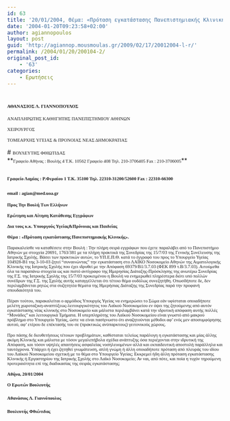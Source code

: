 ```yaml
---
id: 63
title: '20/01/2004, Θέμα: «Πρόταση εγκατάστασης Πανεπιστημιακής Κλινικής».'
date: '2004-01-20T09:23:58+02:00'
author: agiannopoulos
layout: post
guid: 'http://agiannop.mousmoulas.gr/2009/02/17/20012004-l-r/'
permalink: /2004/01/20/200104-2/
original_post_id:
    - '63'
categories:
    - Ερωτήσεις
---
```


# <span style="font-size:8pt;font-family:Tahoma;">ΑΘΑΝΑΣΙΟΣ Λ. ΓΙΑΝΝΟΠΟΥΛΟΣ</span>

<span style="font-size:8pt;font-family:Tahoma;">ΑΝΑΠΛΗΡΩΤΗΣ ΚΑΘΗΓΗΤΗΣ ΠΑΝΕΠΙΣΤΗΜΙΟΥ ΑΘΗΝΩΝ</span>

<span style="font-size:8pt;font-family:Tahoma;">ΧΕΙΡΟΥΡΓΟΣ</span>

<span style="font-size:8pt;font-family:Tahoma;">ΤΟΜΕΑΡΧΗΣ ΥΓΕΙΑΣ &amp; ΠΡΟΝΟΙΑΣ ΝΕΑΣ ΔΗΜΟΚΡΑΤΙΑΣ</span>

<div style="padding:0 0 1pt;border:medium medium 1pt none none solid -moz-use-text-color -moz-use-text-color windowtext;"># <span style="font-size:8pt;font-family:Tahoma;">ΒΟΥΛΕΥΤΗΣ ΦΘΙΩΤΙΔΑΣ</span>

</div>**<span style="font-size:8pt;font-family:Tahoma;">Γραφείο Αθήνας : Βουλής 4 Τ.Κ. 10562 Γραφείο 408 Τηλ. 210-3706405 Fax : 210-3706005</span>**

## <span style="font-size:8pt;font-family:Tahoma;">Γραφείο Λαμίας : Ρ.Φεραίου 1 Τ.Κ. 35100 Τηλ. 22310-31200/52600 </span><span style="font-size:8pt;font-family:Tahoma;">Fax</span><span style="font-size:8pt;font-family:Tahoma;"> : 22310-66300</span>

### <span style="font-size:8pt;font-family:Tahoma;">email</span><span style="font-size:8pt;font-family:Tahoma;"> : </span><span style="font-size:8pt;font-family:Tahoma;">agian</span><span style="font-size:8pt;font-family:Tahoma;">@</span><span style="font-size:8pt;font-family:Tahoma;">med</span><span style="font-size:8pt;font-family:Tahoma;">.</span><span style="font-size:8pt;font-family:Tahoma;">uoa</span><span style="font-size:8pt;font-family:Tahoma;">.</span><span style="font-size:8pt;font-family:Tahoma;">gr</span><span style="font-size:8pt;font-family:Tahoma;"></span>

**<span style="font-size:8pt;font-family:Tahoma;"> </span>**

**<span style="font-size:8pt;font-family:Tahoma;">Προς Την Βουλή Των Ελλήνων</span>**

**<span style="font-size:8pt;font-family:Tahoma;">Ερώτηση και Αίτηση Κατάθεσης Εγγράφων</span>**

**<span style="font-size:8pt;font-family:Tahoma;">Δια τους κ.κ. Υπουργούς Υγείας&amp;Πρόνοιας και Παιδείας</span>**

**<span style="font-size:8pt;font-family:Tahoma;"> </span>**

**<span style="font-size:8pt;font-family:Tahoma;"> </span>**

**<span style="font-size:8pt;font-family:Tahoma;">Θέμα : «Πρόταση εγκατάστασης Πανεπιστημιακής Κλινικής».</span>**

<span style="font-size:8pt;font-family:Tahoma;"></span>

<span style="font-size:8pt;font-family:Tahoma;">Παρακαλείσθε να καταθέσετε στην Βουλή : Την πλήρη σειρά εγγράφων που έχετε παραλάβει από το Πανεπιστήμιο Αθηνών με στοιχεία 20691, 1763/381 με τα πλήρη πρακτικά της Συνεδρίας της 15/7/03 της Γενικής Συνέλευσης της Ιατρικής Σχολής. Βάσει των πρακτικών αυτών, το ΥΠ.Ε.Π.Θ. κατά το έγγραφό του προς το Υπουργείο Υγείας 104928-Β1 της 3-10-03 ζητεί “συναινώντας” την εγκατάσταση στο ΛΑΪΚΟ Νοσοκομείο Αθηνών της Αιματολογικής Κλινικής της Ιατρικής Σχολής που έχει ιδρυθεί με την Απόφαση 69379/Β1/3.7.03 (ΦΕΚ 899 τ.Β/3.7.03). Αιτούμεθα όλα τα παραπάνω στοιχεία ως και πιστό αντίγραφo της Ημερησίας Διάταξης-Πρόσκλησης της ανωτέρω Συνεδρίας της Γ.Σ. της Ιατρικής Σχολής της 15/7/03 προκειμένου η Βουλή να ενημερωθεί πληρέστερα διότι υπό πολλών συνέδρων της Γ.Σ. της Σχολής αυτής καταγγέλλεται ότι τέτοιο θέμα ουδόλως συνεζητήθη. Οπωσδήποτε δε, δεν περιλαμβάνεται ρητώς στα συζητητέα θέματα της Ημερήσιας Διάταξης της Συνεδρίας παρά την προφανή σπουδαιότητά του.<span> </span></span>

<span style="font-size:8pt;font-family:Tahoma;"> </span>

<span style="font-size:8pt;font-family:Tahoma;">Πέραν τούτου, παρακαλείται ο αρμόδιος Υπουργός Υγείας να ενημερώσει το Σώμα εάν υφίσταται οποιαδήποτε μελέτη χωροταξικη-αναπτύξεως-λειτουργικότητος του Λαϊκού Νοσοκομείου εν όψει της ζητούμενης από αυτόν εγκατάστασης νέας κλινικής στο Νοσοκομείο και μάλιστα περιλαμβάνει κατά την ιδρυτική απόφαση αυτής πολλές “Μονάδες” και λειτουργικά Τμήματα. Η υπερπληρότης του Λαϊκού Νοσοκομείου είναι γνωστό από μακρού πρόβλημα στο Υπουργείο Υγείας, ώστε να είναι πασίγνωστο ότι αναζητούνται μέθοδοι αφ’ ενός μεν αποσυμφόρησης αυτού, αφ’ ετέρου δε επέκτασής του σε (πρακτικώς ανύπαρκτους) γειτονικούς χώρους.<span>   
 </span><span> </span></span>

<span style="font-size:8pt;font-family:Tahoma;">Προ πάσης δε διευθετήσεως τέτοιων προβλημάτων, καθίσταται τελείως παράλογη η εγκατάστασης και μίας άλλης ακόμη Κλινικής και μάλιστα με τόσον μεγαλεπήβολα σχέδια ανάπτυξης όσα περιέχονται στην ιδρυτική της Απόφαση, και τόσον υψηλές απαιτήσεις ασφαλείας νοσηλευομένων αλλά και εκπαιδευτική αποστολή παράλληλα και ταυτόχρονα. Υπάρχει ή έχει ζητηθεί γνωμάτευση, απλή γνώμη ή άλλη<span> </span>οποιαδήποτε πρόταση από πλευράς του ιδίου του Λαϊκού Νοσοκομείου σχετική με το θέμα στο Υπουργείο Υγείας; Εκκρεμεί ήδη άλλη πρόταση εγκατάστασης Κλινικής ή Εργαστηρίου της Ιατρικής Σχολής στο Λαϊκό Νοσοκομείο; Αν ναι, από πότε, και ποία η τυχόν τηρούμενη προτεραιότητα επί της διαδικασίας της σειράς εγκατάστασης;</span>

<span style="font-size:8pt;font-family:Tahoma;"> </span>

**<span style="font-size:8pt;font-family:Tahoma;">A</span><span style="font-size:8pt;font-family:Tahoma;">θήνα, 20/01/2004</span>**

**<span style="font-size:8pt;font-family:Tahoma;">Ο Ερωτών Βουλευτής</span>**

#### <span style="font-size:8pt;font-family:Tahoma;">Αθανάσιος Λ. Γιαννόπουλος</span>**<span style="font-size:8pt;font-family:Tahoma;"></span>**

#### **<span style="font-size:8pt;font-family:Tahoma;">Βουλευτής Φθιώτιδας</span>**